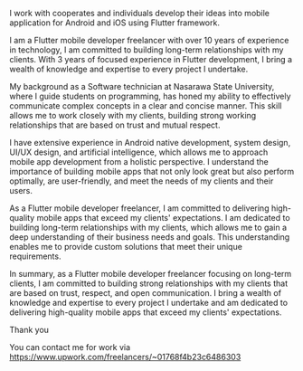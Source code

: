 I work with cooperates and individuals develop their ideas into mobile application for Android and iOS using Flutter framework.

I am a Flutter mobile developer freelancer with over 10 years of experience in technology, I am committed to building long-term relationships with my clients. With 3 years of focused experience in Flutter development, I bring a wealth of knowledge and expertise to every project I undertake.

My background as a Software technician at Nasarawa State University, where I guide students on programming, has honed my ability to effectively communicate complex concepts in a clear and concise manner. This skill allows me to work closely with my clients, building strong working relationships that are based on trust and mutual respect.

I have extensive experience in Android native development, system design, UI/UX design, and artificial intelligence, which allows me to approach mobile app development from a holistic perspective. I understand the importance of building mobile apps that not only look great but also perform optimally, are user-friendly, and meet the needs of my clients and their users.

As a Flutter mobile developer freelancer, I am committed to delivering high-quality mobile apps that exceed my clients' expectations. I am dedicated to building long-term relationships with my clients, which allows me to gain a deep understanding of their business needs and goals. This understanding enables me to provide custom solutions that meet their unique requirements.

In summary, as a Flutter mobile developer freelancer focusing on long-term clients, I am committed to building strong relationships with my clients that are based on trust, respect, and open communication. I bring a wealth of knowledge and expertise to every project I undertake and am dedicated to delivering high-quality mobile apps that exceed my clients' expectations.

Thank you

You can contact me for work via https://www.upwork.com/freelancers/~01768f4b23c6486303
